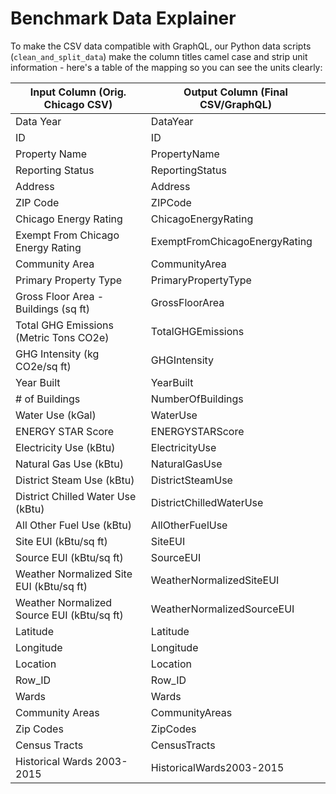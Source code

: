 # Benchmark Data Explainer

To make the CSV data compatible with GraphQL, our Python data scripts (`clean_and_split_data`)
make the column titles camel case and strip unit information - here's a table of the mapping so you
can see the units clearly:

| Input Column (Orig. Chicago CSV)           | Output Column (Final CSV/GraphQL) |
| ------------------------------------------ | --------------------------------- |
| Data Year                                  | DataYear                          |
| ID                                         | ID                                |
| Property Name                              | PropertyName                      |
| Reporting Status                           | ReportingStatus                   |
| Address                                    | Address                           |
| ZIP Code                                   | ZIPCode                           |
| Chicago Energy Rating                      | ChicagoEnergyRating               |
| Exempt From Chicago Energy Rating          | ExemptFromChicagoEnergyRating     |
| Community Area                             | CommunityArea                     |
| Primary Property Type                      | PrimaryPropertyType               |
| Gross Floor Area - Buildings (sq ft)       | GrossFloorArea                    |
| Total GHG Emissions (Metric Tons CO2e)     | TotalGHGEmissions                 |
| GHG Intensity (kg CO2e/sq ft)              | GHGIntensity                      |
| Year Built                                 | YearBuilt                         |
| # of Buildings                             | NumberOfBuildings                 |
| Water Use (kGal)                           | WaterUse                          |
| ENERGY STAR Score                          | ENERGYSTARScore                   |
| Electricity Use (kBtu)                     | ElectricityUse                    |
| Natural Gas Use (kBtu)                     | NaturalGasUse                     |
| District Steam Use (kBtu)                  | DistrictSteamUse                  |
| District Chilled Water Use (kBtu)          | DistrictChilledWaterUse           |
| All Other Fuel Use (kBtu)                  | AllOtherFuelUse                   |
| Site EUI (kBtu/sq ft)                      | SiteEUI                           |
| Source EUI (kBtu/sq ft)                    | SourceEUI                         |
| Weather Normalized Site EUI (kBtu/sq ft)   | WeatherNormalizedSiteEUI          |
| Weather Normalized Source EUI (kBtu/sq ft) | WeatherNormalizedSourceEUI        |
| Latitude                                   | Latitude                          |
| Longitude                                  | Longitude                         |
| Location                                   | Location                          |
| Row_ID                                     | Row_ID                            |
| Wards                                      | Wards                             |
| Community Areas                            | CommunityAreas                    |
| Zip Codes                                  | ZipCodes                          |
| Census Tracts                              | CensusTracts                      |
| Historical Wards 2003-2015                 | HistoricalWards2003-2015          |
